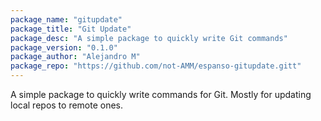 ```yaml
---
package_name: "gitupdate"
package_title: "Git Update"
package_desc: "A simple package to quickly write Git commands"
package_version: "0.1.0"
package_author: "Alejandro M"
package_repo: "https://github.com/not-AMM/espanso-gitupdate.gitt"
---
```

A simple package to quickly write commands for Git. Mostly for updating local repos to remote ones.
